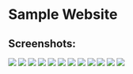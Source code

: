 # Sample Website

## Screenshots:

![](https://github.com/lvcc-wad/Students/blob/master/BSIS/Bernardino-Eldrin/Sample-Website/Screenshot/1.PNG)
![](https://github.com/lvcc-wad/Students/blob/master/BSIS/Bernardino-Eldrin/Sample-Website/Screenshot/2.PNG)
![](https://github.com/lvcc-wad/Students/blob/master/BSIS/Bernardino-Eldrin/Sample-Website/Screenshot/3.PNG)
![](https://github.com/lvcc-wad/Students/blob/master/BSIS/Bernardino-Eldrin/Sample-Website/Screenshot/4.PNG)
![](https://github.com/lvcc-wad/Students/blob/master/BSIS/Bernardino-Eldrin/Sample-Website/Screenshot/5.PNG)
![](https://github.com/lvcc-wad/Students/blob/master/BSIS/Bernardino-Eldrin/Sample-Website/Screenshot/6.PNG)
![](https://github.com/lvcc-wad/Students/blob/master/BSIS/Bernardino-Eldrin/Sample-Website/Screenshot/7.PNG)
![](https://github.com/lvcc-wad/Students/blob/master/BSIS/Bernardino-Eldrin/Sample-Website/Screenshot/8.PNG)
![](https://github.com/lvcc-wad/Students/blob/master/BSIS/Bernardino-Eldrin/Sample-Website/Screenshot/9.PNG)
![](https://github.com/lvcc-wad/Students/blob/master/BSIS/Bernardino-Eldrin/Sample-Website/Screenshot/10.PNG)
![](https://github.com/lvcc-wad/Students/blob/master/BSIS/Bernardino-Eldrin/Sample-Website/Screenshot/11.PNG)
![](https://github.com/lvcc-wad/Students/blob/master/BSIS/Bernardino-Eldrin/Sample-Website/Screenshot/12.PNG)
